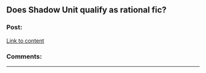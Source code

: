 ## Does Shadow Unit qualify as rational fic?

### Post:

[Link to content](http://shadowunit.org/readingorder.html)

### Comments:

---

